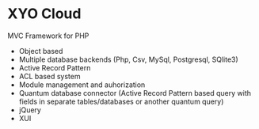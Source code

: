 XYO Cloud
=========

MVC Framework for PHP

- Object based 
- Multiple database backends (Php, Csv, MySql, Postgresql, SQlite3)
- Active Record Pattern
- ACL based system
- Module management and auhorization
- Quantum database connector (Active Record Pattern based query with fields in separate tables/databases or another quantum query)
- jQuery
- XUI


